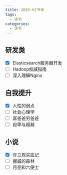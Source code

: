 ```yaml
---
title: 2019-h2书单
tags:
  - 读书
categories:
  - 读书
---
```


## 研发类 ##

- [x] Elasticsearch服务器开发
- [ ] Hadoop权威指南
- [ ] 深入理解Nginx

## 自我提升 ##

- [x] 人性的弱点
- [ ] 社会心理学
- [ ] 富爸爸穷爸爸
- [ ] 自卑与超越

## 小说 ##

- [x] 许三观买血记
- [ ] 挪威的森林
- [ ] 月亮和六便士